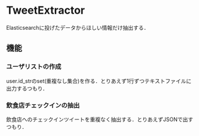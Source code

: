 # TweetExtractor
Elasticsearchに投げたデータからほしい情報だけ抽出する．
## 機能
### ユーザリストの作成
user.id\_strのset(重複なし集合)を作る．とりあえず1行ずつテキストファイルに出力するつもり．
### 飲食店チェックインの抽出
飲食店へのチェックインツイートを重複なく抽出する．とりあえずJSONで出すつもり．
